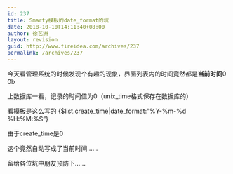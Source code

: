```yaml
---
id: 237
title: Smarty模板的date_format的坑
date: 2018-10-10T14:11:40+08:00
author: 徐艺洲
layout: revision
guid: http://www.fireidea.com/archives/237
permalink: /archives/237
---
```

<div id="sina_keyword_ad_area2" class="articalContent   ">
  今天看管理系统的时候发现个有趣的现象，界面列表内的时间竟然都是<b>当前时间</b>0 0b</p> 
  
  <p>
    上数据库一看，记录的时间值为0（unix_time格式保存在数据库的）
  </p>
  
  <p>
    看模板是这么写的 {$list.create_time|date_format:&#8221;%Y-%m-%d %H:%M:%S&#8221;}
  </p>
  
  <p>
    由于create_time是0
  </p>
  
  <p>
    这个竟然自动写成了当前时间……
  </p>
  
  <p>
    留给各位坑中朋友预防下……
  </p>